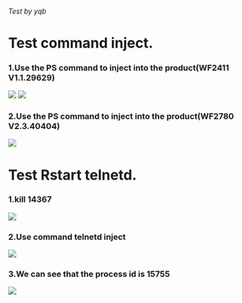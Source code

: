 ###### Test by yqb
# Test command inject.
  ### 1.Use the PS command to inject into the product(WF2411 V1.1.29629)
  ![](https://github.com/yhstar00/netis-route/blob/main/1.png)
  ![](https://github.com/yhstar00/netis-route/blob/main/2.png)
  ### 2.Use the PS command to inject into the product(WF2780 V2.3.40404)
  ![](https://github.com/yhstar00/netis-route/blob/main/6.png)
# Test Rstart telnetd.
  ### 1.kill 14367
  ![](https://github.com/yhstar00/netis-route/blob/main/3.png)
  ### 2.Use command telnetd inject
  ![](https://github.com/yhstar00/netis-route/blob/main/4.png)
  ### 3.We can see that the process id is 15755
  ![](https://github.com/yhstar00/netis-route/blob/main/5.png)
